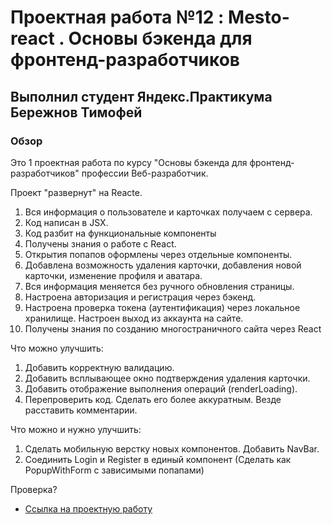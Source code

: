 # Проектная работа №12 : Mesto-react . Основы бэкенда для фронтенд-разработчиков 
## Выполнил студент Яндекс.Практикума Бережнов Тимофей

### Обзор

Это 1 проектная работа по  курсу "Основы бэкенда для фронтенд-разработчиков"  профессии Веб-разработчик.

Проект "развернут" на Reacte. 

1. Вся информация о пользователе и карточках получаем с сервера. 
2. Код написан в JSX.
3. Код разбит на функциональные компоненты
4. Получены знания о работе с React.
5. Открытия попапов оформлены через отдельные компоненты.
6. Добавлена возможность удаления карточки, добавления новой карточки, изменение профиля и аватара.
7. Вся информация меняется без ручного обновления страницы.
8. Настроена авторизация и регистрация через бэкенд.
9. Настроена проверка токена (аутентификация) через локальное хранилище. Настроен выход из аккаунта на сайте.
10. Получены знания по созданию многостраничного сайта через React

Что можно улучшить:
1. Добавить корректную валидацию.
2. Добавить всплывающее окно подтверждения удаления карточки.
3. Добавить отображение выполнения операций (renderLoading).
4. Перепроверить код. Сделать его более аккуратным. Везде расставить комментарии.

Что можно и нужно улучшить: 
1. Сделать мобильную верстку новых компонентов. Добавить NavBar.
2. Соединить Login и Register в единый компонент (Сделать как PopupWithForm с зависимыми попапами)

Проверка?


* [Ссылка на проектную работу](https://timofeus91.github.io/mesto-react-auth/)